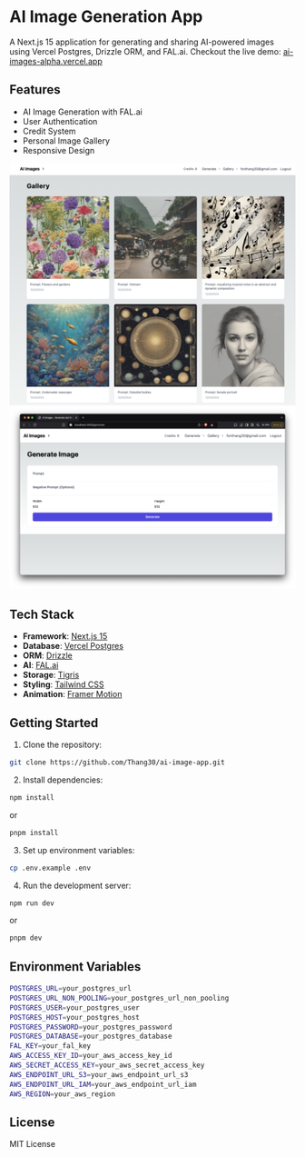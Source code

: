 # AI Image Generation App

A Next.js 15 application for generating and sharing AI-powered images using Vercel Postgres, Drizzle ORM, and FAL.ai. Checkout the live demo: [ai-images-alpha.vercel.app](https://ai-images-alpha.vercel.app/)

## Features

- AI Image Generation with FAL.ai
- User Authentication
- Credit System
- Personal Image Gallery
- Responsive Design

![Gallery View](./public/screenshots/gallery.png)
![Generate View](./public/screenshots/generate.png)

## Tech Stack

- **Framework**: [Next.js 15](https://nextjs.org/)
- **Database**: [Vercel Postgres](https://vercel.com/postgres)
- **ORM**: [Drizzle](https://orm.drizzle.team/)
- **AI**: [FAL.ai](https://fal.ai/)
- **Storage**: [Tigris](https://www.tigrisdata.com/)
- **Styling**: [Tailwind CSS](https://tailwindcss.com/)
- **Animation**: [Framer Motion](https://www.framer.com/motion/)

## Getting Started

1. Clone the repository:

```bash
git clone https://github.com/Thang30/ai-image-app.git
```

2. Install dependencies:

```bash
npm install
```

or  

```bash
pnpm install
```

3. Set up environment variables:

```bash
cp .env.example .env
```

4. Run the development server:

```bash
npm run dev
```

or  

```bash
pnpm dev
```

## Environment Variables

```bash
POSTGRES_URL=your_postgres_url
POSTGRES_URL_NON_POOLING=your_postgres_url_non_pooling
POSTGRES_USER=your_postgres_user
POSTGRES_HOST=your_postgres_host
POSTGRES_PASSWORD=your_postgres_password
POSTGRES_DATABASE=your_postgres_database
FAL_KEY=your_fal_key
AWS_ACCESS_KEY_ID=your_aws_access_key_id
AWS_SECRET_ACCESS_KEY=your_aws_secret_access_key
AWS_ENDPOINT_URL_S3=your_aws_endpoint_url_s3
AWS_ENDPOINT_URL_IAM=your_aws_endpoint_url_iam
AWS_REGION=your_aws_region
```

## License

MIT License
